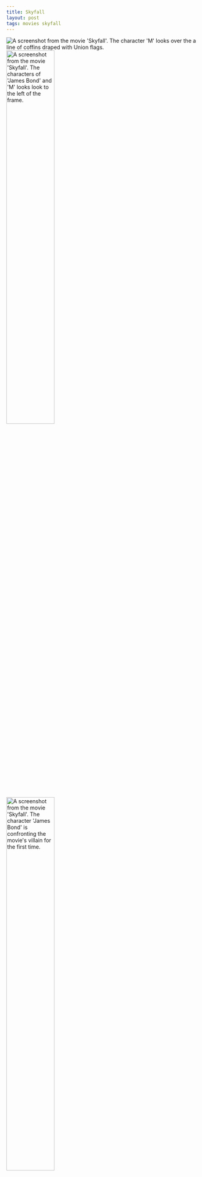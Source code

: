 ```yaml
---
title: Skyfall
layout: post
tags: movies skyfall
---
```


<div class="lightbox">
	<img src="{{ site.baseurl }}/resources/posts/2013-03-04-skyfall/2.png" alt="A screenshot from the movie 'Skyfall'. The character 'M' looks over the a line of coffins draped with Union flags."/>
	<img src="{{ site.baseurl }}/resources/posts/2013-03-04-skyfall/3.png" style="width:50%" alt="A screenshot from the movie 'Skyfall'. The characters of 'James Bond' and 'M' looks look to the left of the frame."/>
	<img src="{{ site.baseurl }}/resources/posts/2013-03-04-skyfall/1.png" style="width:50%" alt="A screenshot from the movie 'Skyfall'. The character 'James Bond' is confronting the movie's villain for the first time."/>
	<img src="{{ site.baseurl }}/resources/posts/2013-03-04-skyfall/4.png" alt="A screenshot from the movie 'Skyfall'. The main villain of the film stands in a misty field, backlit by a burning building."/>
</div>

I finally got around to watching Skyfall.

The plot... not as good as Casino Royale, in my opinion. I’m not sure if it’s me misremembering it, but Casino Royale seemed to have fewer unbelievable moments.

However, the cinematography was great. Not that that was unexpected, considering it was lead by Deakins, whose previous works includes [The Shawshank Redemption](https://i.imgur.com/FdO6HvT.jpg), [The Assassination of Jesse James](https://i.imgur.com/oaHtOqP.png), [No Country for Old Men](https://i.imgur.com/hA4YO0r.jpg), and [True Grit](https://i.imgur.com/HHYksYI.jpg).

And although I hate blue-orange colour grading, [this scene](https://i.imgur.com/UhJXG95.gifv) was particularly great. I think it really shows how colour grading can be really effective when used sparsely.
